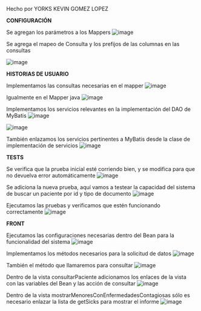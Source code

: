 Hecho por YORKS KEVIN GOMEZ LOPEZ

**CONFIGURACIÓN**

Se agregan los parámetros a los Mappers
![image](https://user-images.githubusercontent.com/23731047/200142304-99856bf2-534c-4352-916d-913d61bbda36.png)

Se agrega el mapeo de Consulta y los prefijos de las columnas en las consultas

![image](https://user-images.githubusercontent.com/23731047/200142336-b661ed56-4aca-41ac-b788-f4bd25d64fc8.png)

**HISTORIAS DE USUARIO**

Implementamos las consultas necesarias en el mapper
![image](https://user-images.githubusercontent.com/23731047/200142488-31b6462c-622d-466c-a370-ce16de7e663b.png)

Igualmente en el Mapper java
![image](https://user-images.githubusercontent.com/23731047/200142494-0caa1354-ecfe-4e50-83c1-4a7ba44c40fa.png)

Implementamos los servicios relevantes en la implementación del DAO de MyBatis
![image](https://user-images.githubusercontent.com/23731047/200142522-4c2faae6-2e6d-4663-9ee5-c2a3916faf4a.png)

![image](https://user-images.githubusercontent.com/23731047/200142531-fd82879b-a0cb-400b-9a1f-4e7fa3c42bac.png)

También enlazamos los servicios pertinentes a MyBatis desde la clase de implementación de servicios
![image](https://user-images.githubusercontent.com/23731047/200142538-7d783e4b-64d8-4884-bbf1-91683e537a99.png)


**TESTS**

Se verifica que la prueba inicial esté corriendo bien, y se modifica para que no devuelva error automáticamente
![image](https://user-images.githubusercontent.com/23731047/200142368-3edf696c-d39b-47c0-aa35-50aee0c74e5d.png)

Se adiciona la nueva prueba, aquí vamos a testear la capacidad del sistema de buscar un paciente por id y tipo de documento
![image](https://user-images.githubusercontent.com/23731047/200142388-a7a395bc-1977-4d6c-b58f-16e0dd9ced5c.png)

Ejecutamos las pruebas y verificamos que estén funcionando correctamente
![image](https://user-images.githubusercontent.com/23731047/200142430-8946a9c6-b81b-47ec-9a99-1a0c9982f716.png)

**FRONT**

Ejecutamos las configuraciones necesarias dentro del Bean para la funcionalidad del sistema
![image](https://user-images.githubusercontent.com/23731047/200142663-a8dddf66-9983-4e60-a1d5-b5c79945cc4e.png)

Implementamos los métodos necesarios para la solicitud de datos
![image](https://user-images.githubusercontent.com/23731047/200142678-c8e0d973-70d2-4a0f-b71f-bb611a5ddfd6.png)

También el método que llamaremos para consultar
![image](https://user-images.githubusercontent.com/23731047/200142727-78836afe-6351-4563-80a2-a236ffd71921.png)

Dentro de la vista consultarPaciente adicionamos los enlaces de la vista con las variables del Bean y las acción de consultar
![image](https://user-images.githubusercontent.com/23731047/200142700-2a5d9a08-b2b3-49ad-a2be-17408795de8d.png)

Dentro de la vista mostrarMenoresConEnfermedadesContagiosas sólo es necesario enlazar la lista de getSicks para mostrar el informe
![image](https://user-images.githubusercontent.com/23731047/200142767-441555e6-ed3a-4baf-91c0-33fd772675a5.png)


